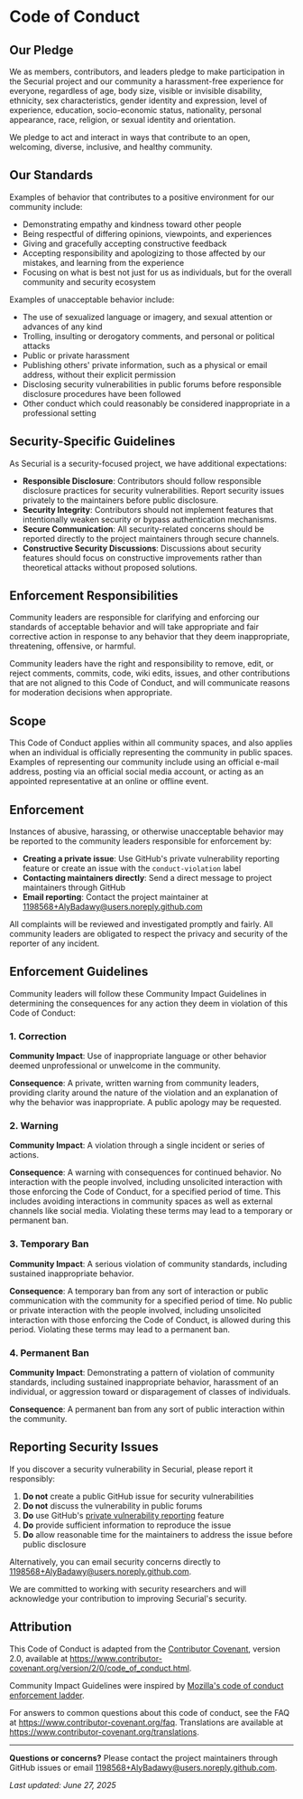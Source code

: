 # Code of Conduct

## Our Pledge

We as members, contributors, and leaders pledge to make participation in the Securial project and our community a harassment-free experience for everyone, regardless of age, body size, visible or invisible disability, ethnicity, sex characteristics, gender identity and expression, level of experience, education, socio-economic status, nationality, personal appearance, race, religion, or sexual identity and orientation.

We pledge to act and interact in ways that contribute to an open, welcoming, diverse, inclusive, and healthy community.

## Our Standards

Examples of behavior that contributes to a positive environment for our community include:

- Demonstrating empathy and kindness toward other people
- Being respectful of differing opinions, viewpoints, and experiences
- Giving and gracefully accepting constructive feedback
- Accepting responsibility and apologizing to those affected by our mistakes, and learning from the experience
- Focusing on what is best not just for us as individuals, but for the overall community and security ecosystem

Examples of unacceptable behavior include:

- The use of sexualized language or imagery, and sexual attention or advances of any kind
- Trolling, insulting or derogatory comments, and personal or political attacks
- Public or private harassment
- Publishing others' private information, such as a physical or email address, without their explicit permission
- Disclosing security vulnerabilities in public forums before responsible disclosure procedures have been followed
- Other conduct which could reasonably be considered inappropriate in a professional setting

## Security-Specific Guidelines

As Securial is a security-focused project, we have additional expectations:

- **Responsible Disclosure**: Contributors should follow responsible disclosure practices for security vulnerabilities. Report security issues privately to the maintainers before public disclosure.
- **Security Integrity**: Contributors should not implement features that intentionally weaken security or bypass authentication mechanisms.
- **Secure Communication**: All security-related concerns should be reported directly to the project maintainers through secure channels.
- **Constructive Security Discussions**: Discussions about security features should focus on constructive improvements rather than theoretical attacks without proposed solutions.

## Enforcement Responsibilities

Community leaders are responsible for clarifying and enforcing our standards of acceptable behavior and will take appropriate and fair corrective action in response to any behavior that they deem inappropriate, threatening, offensive, or harmful.

Community leaders have the right and responsibility to remove, edit, or reject comments, commits, code, wiki edits, issues, and other contributions that are not aligned to this Code of Conduct, and will communicate reasons for moderation decisions when appropriate.

## Scope

This Code of Conduct applies within all community spaces, and also applies when an individual is officially representing the community in public spaces. Examples of representing our community include using an official e-mail address, posting via an official social media account, or acting as an appointed representative at an online or offline event.

## Enforcement

Instances of abusive, harassing, or otherwise unacceptable behavior may be reported to the community leaders responsible for enforcement by:

- **Creating a private issue**: Use GitHub's private vulnerability reporting feature or create an issue with the `conduct-violation` label
- **Contacting maintainers directly**: Send a direct message to project maintainers through GitHub
- **Email reporting**: Contact the project maintainer at [1198568+AlyBadawy@users.noreply.github.com](mailto:1198568+AlyBadawy@users.noreply.github.com)

All complaints will be reviewed and investigated promptly and fairly. All community leaders are obligated to respect the privacy and security of the reporter of any incident.

## Enforcement Guidelines

Community leaders will follow these Community Impact Guidelines in determining the consequences for any action they deem in violation of this Code of Conduct:

### 1. Correction

**Community Impact**: Use of inappropriate language or other behavior deemed unprofessional or unwelcome in the community.

**Consequence**: A private, written warning from community leaders, providing clarity around the nature of the violation and an explanation of why the behavior was inappropriate. A public apology may be requested.

### 2. Warning

**Community Impact**: A violation through a single incident or series of actions.

**Consequence**: A warning with consequences for continued behavior. No interaction with the people involved, including unsolicited interaction with those enforcing the Code of Conduct, for a specified period of time. This includes avoiding interactions in community spaces as well as external channels like social media. Violating these terms may lead to a temporary or permanent ban.

### 3. Temporary Ban

**Community Impact**: A serious violation of community standards, including sustained inappropriate behavior.

**Consequence**: A temporary ban from any sort of interaction or public communication with the community for a specified period of time. No public or private interaction with the people involved, including unsolicited interaction with those enforcing the Code of Conduct, is allowed during this period. Violating these terms may lead to a permanent ban.

### 4. Permanent Ban

**Community Impact**: Demonstrating a pattern of violation of community standards, including sustained inappropriate behavior, harassment of an individual, or aggression toward or disparagement of classes of individuals.

**Consequence**: A permanent ban from any sort of public interaction within the community.

## Reporting Security Issues

If you discover a security vulnerability in Securial, please report it responsibly:

1. **Do not** create a public GitHub issue for security vulnerabilities
2. **Do not** discuss the vulnerability in public forums
3. **Do** use GitHub's [private vulnerability reporting](https://github.com/AlyBadawy/Securial/security/advisories/new) feature
4. **Do** provide sufficient information to reproduce the issue
5. **Do** allow reasonable time for the maintainers to address the issue before public disclosure

Alternatively, you can email security concerns directly to [1198568+AlyBadawy@users.noreply.github.com](mailto:1198568+AlyBadawy@users.noreply.github.com).

We are committed to working with security researchers and will acknowledge your contribution to improving Securial's security.

## Attribution

This Code of Conduct is adapted from the [Contributor Covenant][homepage], version 2.0,
available at https://www.contributor-covenant.org/version/2/0/code_of_conduct.html.

Community Impact Guidelines were inspired by [Mozilla's code of conduct enforcement ladder](https://github.com/mozilla/diversity).

[homepage]: https://www.contributor-covenant.org

For answers to common questions about this code of conduct, see the FAQ at
https://www.contributor-covenant.org/faq. Translations are available at
https://www.contributor-covenant.org/translations.

---

**Questions or concerns?** Please contact the project maintainers through GitHub issues or email [1198568+AlyBadawy@users.noreply.github.com](mailto:1198568+AlyBadawy@users.noreply.github.com).

_Last updated: June 27, 2025_
